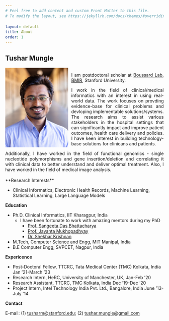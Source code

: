 ```yaml
---
# Feel free to add content and custom Front Matter to this file.
# To modify the layout, see https://jekyllrb.com/docs/themes/#overriding-theme-defaults

layout: default
title: About
order: 1
---
```


## Tushar Mungle

<div style="display: flex; align-items: flex-start;">	
  <img src="/media/TusharMungle1.jpg" alt="Tushar Mungle" width="200" style="margin-right: 10px;"/> 
  <div style="text-align: justify;">
    <p>I am postdoctoral scholar at <a href="https://med.stanford.edu/boussard-lab.html">Boussard Lab</a>, <a href="https://bmir.stanford.edu/">BMIR</a>, Stanford University.</p>
    <p>I work in the field of clinical/medical informatics with an interest in using real-world data. The work focuses on provding evidence-base for clinical problems and devloping implementable solutions/systems. The research aims to assist various stakeholders in the hospital settings that can significantly impact and improve patient outcomes, health care delivery and policies. I have keen interest in building technology-base solutions for clinicans and patients. 
	</p>
  </div>
</div>

<div style="text-align: justify;">
Additionally, I have worked in the field of functional genomics - single nucleotide polymorphisms and gene insertion/deletion and correlating it with clinical data to better understand and deliver optimal treatment. Also, I have worked in the field of medical image analysis. 
</div>
<br>
**Research Interests**

- Clinical Informatics, Electronic Health Records, Machine Learning, Statistical Learning, Large Language Models

**Education**
- Ph.D. Clinical Informatics, IIT Kharagpur, India
	- I have been fortunate to work with amazing mentors during my PhD 
		- [Prof. Sangeeta Das Bhattacharya](https://doctors.christianacare.org/provider/sangeeta-das-bhattacharya/844911)
		- [Prof. Jayanta Mukhopadhyay](https://www.iitkgp.ac.in/department/CS/faculty/cs-jay)
		- [Dr. Shekhar Krishnan](https://tmckolkata.com/apps/hrd/ajax.php?target=GetTPofile&Id=23) 
- M.Tech, Computer Science and Engg, MIT Manipal, India 
- B.E Computer Engg, SVPCET, Nagpur, India 

**Expericence**
- Post-Doctoral Fellow, TTCRC, Tata Medical Center (TMC) Kolkata, India Jan ’21-March ’23
- Research Intern, HeRC, University of Manchester, UK, Jan-Feb ’20
- Research Assistant, TTCRC, TMC Kolkata, India Dec ’19-Dec ’20
- Project Intern, Intel Technology India Pvt. Ltd., Bangalore, India June ’13-July ’14

**Contact** 

E-mail: (1) [tusharm@stanford.edu](mailto:tusharm@stanford.edu); (2) [tushar.mungle@gmail.com](mailto:tushar.mungle@gmail.com)